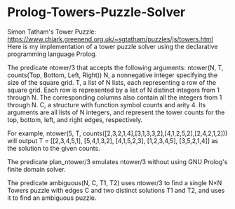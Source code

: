 # Prolog-Towers-Puzzle-Solver

Simon Tatham's Tower Puzzle: https://www.chiark.greenend.org.uk/~sgtatham/puzzles/js/towers.html
Here is my implementation of a tower puzzle solver using the declarative programming language Prolog.

The predicate ntower/3 that accepts the following arguments: ntower(N, T, counts(Top, Bottom, Left, Right))
N, a nonnegative integer specifying the size of the square grid.
T, a list of N lists, each representing a row of the square grid. Each row is represented by a list of N distinct integers from 1 through N. The corresponding columns also contain all the integers from 1 through N.
C, a structure with function symbol counts and arity 4. Its arguments are all lists of N integers, and represent the tower counts for the top, bottom, left, and right edges, respectively.

For example, ntower(5, T, counts([2,3,2,1,4],[3,1,3,3,2],[4,1,2,5,2],[2,4,2,1,2])) will output
T = [[2,3,4,5,1],
     [5,4,1,3,2],
     [4,1,5,2,3],
     [1,2,3,4,5],
     [3,5,2,1,4]]
as the solution to the given counts.

The predicate plan_ntower/3 emulates ntower/3 without using GNU Prolog's finite domain solver.

The predicate ambiguous(N, C, T1, T2) uses ntower/3 to find a single N×N Towers puzzle with edges C and two distinct solutions T1 and T2, and uses it to find an ambiguous puzzle.
